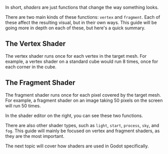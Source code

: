 In short, *shaders* are just functions that change the way something looks.

There are two main kinds of these functions: `vertex` and `fragment`. Each of these affect the resulting visual, but in their own ways. This guide will be going more in depth on each of these, but here's a quick summary.

## The Vertex Shader
The vertex shader runs once for each vertex in the target mesh. For example, a vertex shader on a standard cube would run 8 times, once for each corner in the cube.

## The Fragment Shader
The fragment shader runs once for each pixel covered by the target mesh. For example, a fragment shader on an image taking 50 pixels on the screen will run 50 times. 

In the shader editor on the right, you can see these two functions.

There are also other shader types, such as `light`, `start`, `process`, `sky`, and `fog`. This guide will mainly be focused on vertex and fragment shaders, as they are the most important.

The next topic will cover how shaders are used in Godot specifically.


